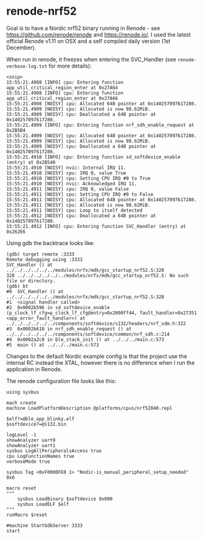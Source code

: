 # renode-nrf52

Goal is to have a Nordic nrf52 binary running in Renode - see https://github.com/renode/renode and https://renode.io/. I used the latest official Renode v1.11 on OSX and a self compiled daily version (1st December).

When run in renode, it freezes when entering the SVC_Handler (see `renode-verbose-log.txt` for more details):

```
<snip>
15:55:21.4908 [INFO] cpu: Entering function app_util_critical_region_enter at 0x27A64
15:55:21.4908 [INFO] cpu: Entering function app_util_critical_region_enter at 0x27A66
15:55:21.4908 [NOISY] cpu: Allocated 64B pointer at 0x140257097617280.
15:55:21.4909 [NOISY] cpu: Allocated is now 98.62MiB.
15:55:21.4909 [NOISY] cpu: Deallocated a 64B pointer at 0x140257097617280.
15:55:21.4909 [INFO] cpu: Entering function nrf_sdh_enable_request at 0x2B5B4
15:55:21.4909 [NOISY] cpu: Allocated 64B pointer at 0x140257097617280.
15:55:21.4909 [NOISY] cpu: Allocated is now 98.62MiB.
15:55:21.4909 [NOISY] cpu: Deallocated a 64B pointer at 0x140257097617280.
15:55:21.4910 [INFO] cpu: Entering function sd_softdevice_enable (entry) at 0x2B540
15:55:21.4910 [NOISY] nvic: Internal IRQ 11.
15:55:21.4910 [NOISY] cpu: IRQ 0, value True
15:55:21.4910 [NOISY] cpu: Setting CPU IRQ #0 to True
15:55:21.4910 [NOISY] nvic: Acknowledged IRQ 11.
15:55:21.4911 [NOISY] cpu: IRQ 0, value False
15:55:21.4911 [NOISY] cpu: Setting CPU IRQ #0 to False
15:55:21.4911 [NOISY] cpu: Allocated 64B pointer at 0x140257097617280.
15:55:21.4911 [NOISY] cpu: Allocated is now 98.62MiB.
15:55:21.4911 [NOISY] cpu: Loop to itself detected
15:55:21.4912 [NOISY] cpu: Deallocated a 64B pointer at 0x140257097617280.
15:55:21.4912 [INFO] cpu: Entering function SVC_Handler (entry) at 0x262E6
```

Using gdb the backtrace looks like:

```
(gdb) target remote :3333
Remote debugging using :3333
SVC_Handler () at ../../../../../../modules/nrfx/mdk/gcc_startup_nrf52.S:328
328	../../../../../../modules/nrfx/mdk/gcc_startup_nrf52.S: No such file or directory.
(gdb) bt
#0  SVC_Handler () at ../../../../../../modules/nrfx/mdk/gcc_startup_nrf52.S:328
#1  <signal handler called>
#2  0x0002b596 in sd_softdevice_enable (p_clock_lf_cfg=p_clock_lf_cfg@entry=0x2000ff44, fault_handler=0x27351 <app_error_fault_handler>) at ../../../../../../components/softdevice/s132/headers/nrf_sdm.h:322
#3  0x0002b610 in nrf_sdh_enable_request () at ../../../../../../components/softdevice/common/nrf_sdh.c:214
#4  0x0002a2c8 in ble_stack_init () at ../../../main.c:573
#5  main () at ../../../main.c:573
```

Changes to the default Nordic example config is that the project use the internal RC instead the XTAL, however there is no difference when I run the application in Renode.

The renode configuration file looks like this:

```
using sysbus

mach create
machine LoadPlatformDescription @platforms/cpus/nrf52840.repl

$elf?=@ble_app_blinky.elf
$softdevice?=@s132.bin

logLevel -1
showAnalyzer uart0
showAnalyzer uart1
sysbus LogAllPeripheralsAccess true
cpu LogFunctionNames true
verboseMode true

sysbus Tag <0xF0000FE0 1> "Nodic-is_manual_peripheral_setup_needed" 0x0

macro reset
"""
    sysbus LoadBinary $softdevice 0x000
    sysbus LoadELF $elf
"""
runMacro $reset

#machine StartGdbServer 3333
start

```

